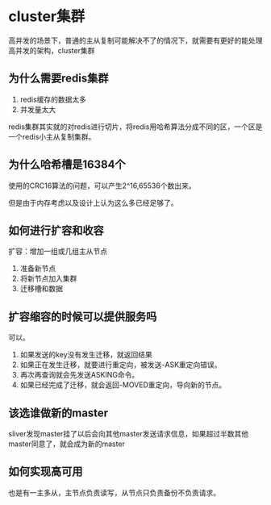 # cluster集群
高并发的场景下，普通的主从复制可能解决不了的情况下，就需要有更好的能处理高并发的架构，cluster集群

## 为什么需要redis集群

1. redis缓存的数据太多
2. 并发量太大

redis集群其实就的对redis进行切片，将redis用哈希算法分成不同的区，一个区是一个redis小主从复制集群。

## 为什么哈希槽是16384个
使用的CRC16算法的问题，可以产生2^16,65536个数出来。

但是由于内存考虑以及设计上认为这么多已经足够了。

## 如何进行扩容和收容
扩容：增加一组或几组主从节点

1. 准备新节点
2. 将新节点加入集群
3. 迁移槽和数据

## 扩容缩容的时候可以提供服务吗
可以。

1. 如果发送的key没有发生迁移，就返回结果
2. 如果正在发生迁移，就要进行重定向，被发送-ASK重定向错误。
3. 再次再查询就会先发送ASKING命令。
4. 如果已经完成了迁移，就会返回-MOVED重定向，导向新的节点。

## 该选谁做新的master
sliver发现master挂了以后会向其他master发送请求信息，如果超过半数其他master同意了，就会成为新的master

## 如何实现高可用
也是有一主多从，主节点负责读写，从节点只负责备份不负责请求。
